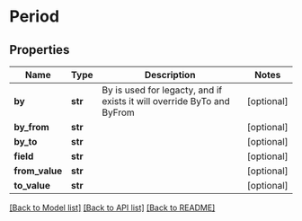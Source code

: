 # Period

## Properties
Name | Type | Description | Notes
------------ | ------------- | ------------- | -------------
**by** | **str** | By is used for legacty, and if exists it will override ByTo and ByFrom | [optional] 
**by_from** | **str** |  | [optional] 
**by_to** | **str** |  | [optional] 
**field** | **str** |  | [optional] 
**from_value** | **str** |  | [optional] 
**to_value** | **str** |  | [optional] 

[[Back to Model list]](README.md#documentation-for-models) [[Back to API list]](../README.md#documentation-for-api-endpoints) [[Back to README]](../README.md)


